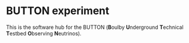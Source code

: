 # BUTTON experiment

This is the software hub for the BUTTON (**B**oulby **U**nderground **T**echnical **T**estbed **O**bserving **N**eutrinos). 
